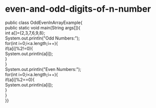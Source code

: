 # even-and-odd-digits-of-n-number
public class OddEvenInArrayExample{  
public static void main(String args[]){  
int a[]={2,3,7,6,9,8};  
System.out.println("Odd Numbers:");  
for(int i=0;i<a.length;i++){  
if(a[i]%2!=0){  
System.out.println(a[i]);  
}  
}  
System.out.println("Even Numbers:");  
for(int i=0;i<a.length;i++){  
if(a[i]%2==0){  
System.out.println(a[i]);  
}  
}  
}}
